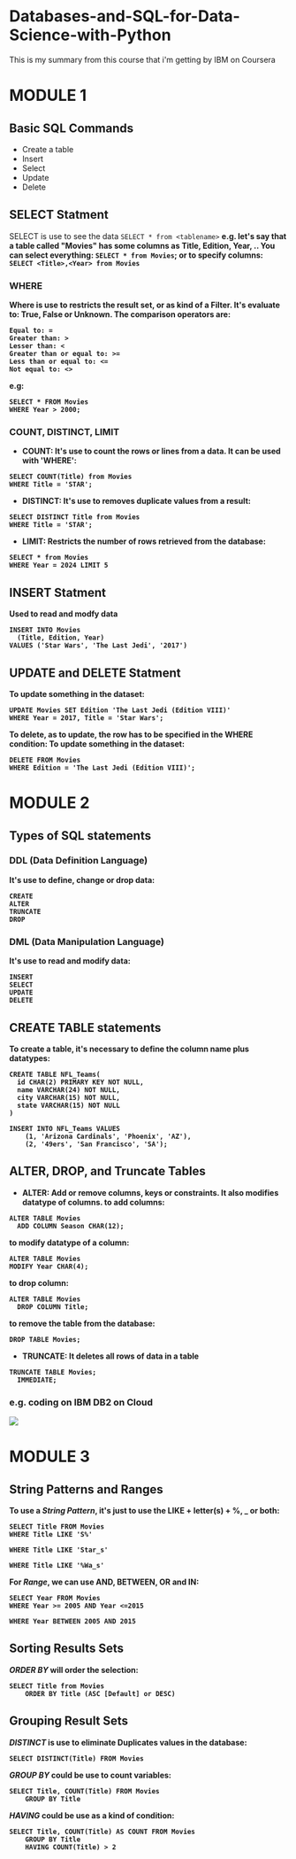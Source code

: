 # Databases-and-SQL-for-Data-Science-with-Python
This is my summary from this course that i'm getting by IBM on Coursera 
# MODULE 1
## Basic SQL Commands
- Create a table
- Insert
- Select
- Update
- Delete

## SELECT Statment
SELECT is use to see the data
```SELECT * from <tablename>``` <b>
e.g. let's say that a table called "Movies" has some columns as Title, Edition, Year, .. <b>
You can select everything: ```SELECT * from Movies```; <b>
or to specify columns: ```SELECT <Title>,<Year> from Movies```
### WHERE
Where is use to restricts the result set, or as kind of a Filter. <b>
It's evaluate to: True, False or Unknown.
The comparison operators are:
```
Equal to: = 
Greater than: >
Lesser than: <
Greater than or equal to: >=
Less than or equal to: <=
Not equal to: <>
```
e.g: 
```
SELECT * FROM Movies
WHERE Year > 2000;
```
### COUNT, DISTINCT, LIMIT
- COUNT: It's use to count the rows or lines from a data. It can be used with 'WHERE':
```
SELECT COUNT(Title) from Movies
WHERE Title = 'STAR';
```
- DISTINCT: It's use to removes duplicate values from a result:
```
SELECT DISTINCT Title from Movies
WHERE Title = 'STAR';
```
- LIMIT: Restricts the number of rows retrieved from the database:
```
SELECT * from Movies
WHERE Year = 2024 LIMIT 5
```

## INSERT Statment
Used to read and modfy data
```
INSERT INTO Movies
  (Title, Edition, Year)
VALUES ('Star Wars', 'The Last Jedi', '2017')
```

## UPDATE and DELETE Statment
To update something in the dataset:
```
UPDATE Movies SET Edition 'The Last Jedi (Edition VIII)'
WHERE Year = 2017, Title = 'Star Wars';
```
To delete, as to update, the row has to be specified in the WHERE condition:
To update something in the dataset:
```
DELETE FROM Movies
WHERE Edition = 'The Last Jedi (Edition VIII)';
```

# MODULE 2
## Types of SQL statements
### DDL (Data Definition Language)
It's use to define, change or drop data:
```
CREATE
ALTER
TRUNCATE
DROP
```
### DML (Data Manipulation Language)
It's use to read and modify data:
```
INSERT
SELECT
UPDATE
DELETE
```
## CREATE TABLE statements
To create a table, it's necessary to define the column name plus datatypes:
```
CREATE TABLE NFL_Teams(
  id CHAR(2) PRIMARY KEY NOT NULL,
  name VARCHAR(24) NOT NULL,
  city VARCHAR(15) NOT NULL,
  state VARCHAR(15) NOT NULL
)
```
```
INSERT INTO NFL_Teams VALUES
	(1, 'Arizona Cardinals', 'Phoenix', 'AZ'),
	(2, '49ers', 'San Francisco', 'SA');
```	
## ALTER, DROP, and Truncate Tables
- ALTER: Add or remove columns, keys or constraints. It also modifies datatype of columns.
to add columns:
```
ALTER TABLE Movies
  ADD COLUMN Season CHAR(12);
```
to modify datatype of a column:
```
ALTER TABLE Movies
MODIFY Year CHAR(4);
```
to drop column:
```
ALTER TABLE Movies
  DROP COLUMN Title;
```
to remove the table from the database:
```
DROP TABLE Movies;
```
- TRUNCATE: It deletes all rows of data in a table
```
TRUNCATE TABLE Movies;
  IMMEDIATE;
```
### e.g. coding on IBM DB2 on Cloud
![](https://raw.githubusercontent.com/gboaventura93/Databases-and-SQL-for-Data-Science-with-Python/main/assets/Screenshot_IBM_Cloud1.png)

# MODULE 3
## String Patterns and Ranges
To use a *String Pattern*, it's just to use the LIKE + letter(s) + %, _ or both:
```
SELECT Title FROM Movies
WHERE Title LIKE 'S%'
```
```
WHERE Title LIKE 'Star_s'
```
```
WHERE Title LIKE '%Wa_s'
```
For *Range*, we can use AND, BETWEEN, OR and IN:
```
SELECT Year FROM Movies
WHERE Year >= 2005 AND Year <=2015
```
```
WHERE Year BETWEEN 2005 AND 2015
```
## Sorting Results Sets
*ORDER BY* will order the selection:
```
SELECT Title from Movies
	ORDER BY Title (ASC [Default] or DESC)
```
## Grouping Result Sets
*DISTINCT* is use to eliminate Duplicates values in the database:
```
SELECT DISTINCT(Title) FROM Movies
```
*GROUP BY* could be use to count variables:
```
SELECT Title, COUNT(Title) FROM Movies
	GROUP BY Title
```
*HAVING* could be use as a kind of condition:
```
SELECT Title, COUNT(Title) AS COUNT FROM Movies
	GROUP BY Title
	HAVING COUNT(Title) > 2
```
